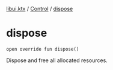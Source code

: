 [libui.ktx](../README.md) / [Control](README.md) / [dispose](dispose.md)

# dispose

`open override fun dispose()`

Dispose and free all allocated resources.

